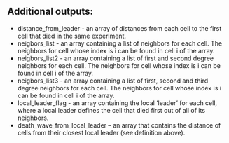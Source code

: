 Additional  outputs:
--------------------------

* distance_from_leader - an array of distances from each cell to the first cell that died in the same experiment.
* neigbors_list - an array containing a list of neighbors for each cell. The neighbors for cell whose index is i can be found in cell i of the array.
* neigbors_list2 - an array containing a list of first and second degree neighbors for each cell. The neighbors for cell whose index is i can be found in cell i of the array.
* neigbors_list3 - an array containing a list of first, second and third degree neighbors for each cell. The neighbors for cell whose index is i can be found in cell i of the array.
* local_leader_flag - an array containing the local ‘leader’ for each cell, where a local leader defines the cell that died first out of all of its neighbors.
* death_wave_from_local_leader – an array that contains the distance of cells from their closest local leader (see definition above).
